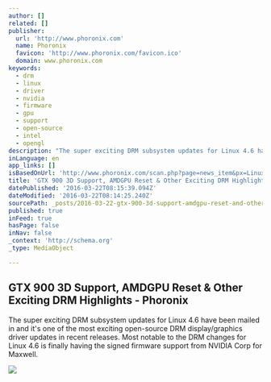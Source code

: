 ```yaml
---
author: []
related: []
publisher:
  url: 'http://www.phoronix.com'
  name: Phoronix
  favicon: 'http://www.phoronix.com/favicon.ico'
  domain: www.phoronix.com
keywords:
  - drm
  - linux
  - driver
  - nvidia
  - firmware
  - gpu
  - support
  - open-source
  - intel
  - opengl
description: "The super exciting DRM subsystem updates for Linux 4.6 have been mailed in and it's one of the most exciting open-source DRM display/graphics driver updates in recent releases. Most notable to the DRM changes for Linux 4.6 is finally having the signed firmware support from NVIDIA Corp for Maxwell."
inLanguage: en
app_links: []
isBasedOnUrl: 'http://www.phoronix.com/scan.php?page=news_item&px=Linux-4.6-DRM-Changes'
title: 'GTX 900 3D Support, AMDGPU Reset & Other Exciting DRM Highlights - Phoronix'
datePublished: '2016-03-22T08:15:39.094Z'
dateModified: '2016-03-22T08:14:25.240Z'
sourcePath: _posts/2016-03-22-gtx-900-3d-support-amdgpu-reset-and-other-exciting-drm-highli.md
published: true
inFeed: true
hasPage: false
inNav: false
_context: 'http://schema.org'
_type: MediaObject

---
```

<article style=""><h1>GTX 900 3D Support, AMDGPU Reset &amp; Other Exciting DRM Highlights - Phoronix</h1><p>The super exciting DRM subsystem updates for Linux 4.6 have been mailed in and it's one of the most exciting open-source DRM display/graphics driver updates in recent releases. Most notable to the DRM changes for Linux 4.6 is finally having the signed firmware support from NVIDIA Corp for Maxwell.</p><img src="http://www.phoronix.com/assets/categories/linuxkernel.jpg" /></article>